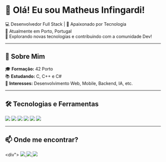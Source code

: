 <h1>👋 Olá! Eu sou Matheus Infingardi!</h1>

<p>
  💻 Desenvolvedor Full Stack | 🚀 Apaixonado por Tecnologia
  <br>
  📍 Atualmente em Porto, Portugal
  <br>
  🎯 Explorando novas tecnologias e contribuindo com a comunidade Dev!
</p>

---

## 🚀 Sobre Mim

🎓 **Formação:** 42 Porto  
📚 **Estudando:** C, C++ e C#
<br>
🎯 **Interesses:** Desenvolvimento Web, Mobile, Backend, IA, etc.  

---

## 🛠️ Tecnologias e Ferramentas  

<div>
  <img src="https://img.shields.io/badge/JavaScript-000?style=for-the-badge&logo=javascript">
  <img src="https://img.shields.io/badge/React-000?style=for-the-badge&logo=react">
  <img src="https://img.shields.io/badge/Node.js-000?style=for-the-badge&logo=node.js">
  <img src="https://img.shields.io/badge/PostgreSQL-000?style=for-the-badge&logo=postgresql">
  <img src="https://img.shields.io/badge/TailwindCSS-000?style=for-the-badge&logo=tailwindcss">
  <img src="https://img.shields.io/badge/Python-000?style=for-the-badge&logo=python">
</div>

---

## 📫 Onde me encontrar?

<div">
  <a href="https://www.linkedin.com/in/SEU-LINKEDIN/">
    <img src="https://img.shields.io/badge/LinkedIn-000?style=for-the-badge&logo=linkedin&logoColor=0A66C2">
  </a>
  <a href="https://twitter.com/SEU-TWITTER">
    <img src="https://img.shields.io/badge/Twitter-000?style=for-the-badge&logo=twitter&logoColor=1DA1F2">
  </a>
  <a href="mailto:SEU-EMAIL">
    <img src="https://img.shields.io/badge/Email-000?style=for-the-badge&logo=gmail&logoColor=EA4335">
  </a>
</div>
